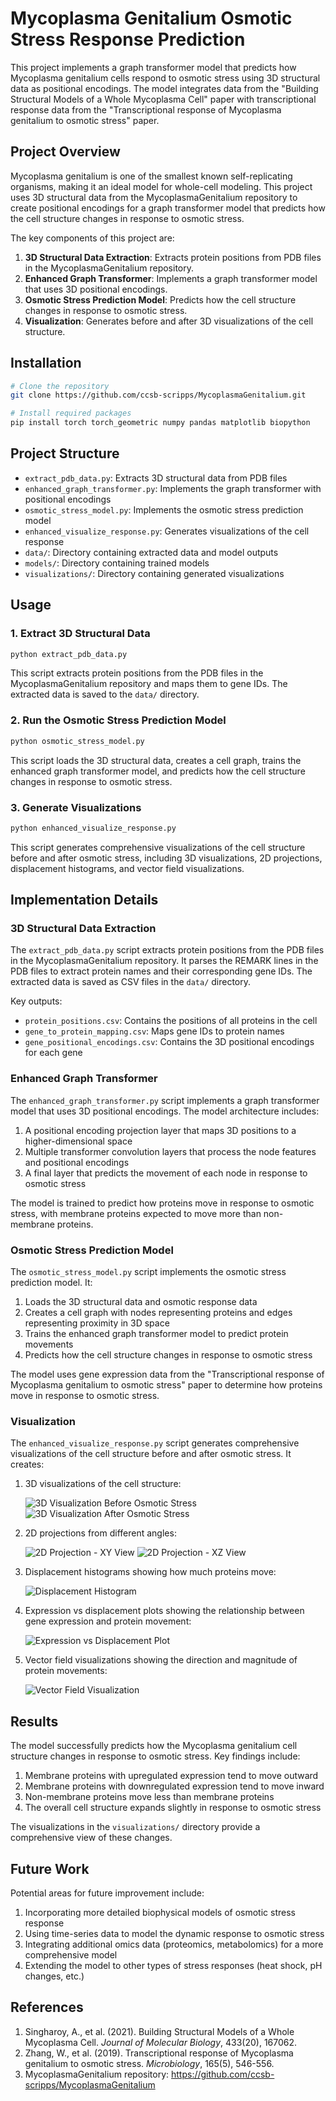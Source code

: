 # Mycoplasma Genitalium Osmotic Stress Response Prediction

This project implements a graph transformer model that predicts how Mycoplasma genitalium cells respond to osmotic stress using 3D structural data as positional encodings. The model integrates data from the "Building Structural Models of a Whole Mycoplasma Cell" paper with transcriptional response data from the "Transcriptional response of Mycoplasma genitalium to osmotic stress" paper.

## Project Overview

Mycoplasma genitalium is one of the smallest known self-replicating organisms, making it an ideal model for whole-cell modeling. This project uses 3D structural data from the MycoplasmaGenitalium repository to create positional encodings for a graph transformer model that predicts how the cell structure changes in response to osmotic stress.

The key components of this project are:

1. **3D Structural Data Extraction**: Extracts protein positions from PDB files in the MycoplasmaGenitalium repository.
2. **Enhanced Graph Transformer**: Implements a graph transformer model that uses 3D positional encodings.
3. **Osmotic Stress Prediction Model**: Predicts how the cell structure changes in response to osmotic stress.
4. **Visualization**: Generates before and after 3D visualizations of the cell structure.

## Installation

```bash
# Clone the repository
git clone https://github.com/ccsb-scripps/MycoplasmaGenitalium.git

# Install required packages
pip install torch torch_geometric numpy pandas matplotlib biopython
```

## Project Structure

- `extract_pdb_data.py`: Extracts 3D structural data from PDB files
- `enhanced_graph_transformer.py`: Implements the graph transformer with positional encodings
- `osmotic_stress_model.py`: Implements the osmotic stress prediction model
- `enhanced_visualize_response.py`: Generates visualizations of the cell response
- `data/`: Directory containing extracted data and model outputs
- `models/`: Directory containing trained models
- `visualizations/`: Directory containing generated visualizations

## Usage

### 1. Extract 3D Structural Data

```bash
python extract_pdb_data.py
```

This script extracts protein positions from the PDB files in the MycoplasmaGenitalium repository and maps them to gene IDs. The extracted data is saved to the `data/` directory.

### 2. Run the Osmotic Stress Prediction Model

```bash
python osmotic_stress_model.py
```

This script loads the 3D structural data, creates a cell graph, trains the enhanced graph transformer model, and predicts how the cell structure changes in response to osmotic stress.

### 3. Generate Visualizations

```bash
python enhanced_visualize_response.py
```

This script generates comprehensive visualizations of the cell structure before and after osmotic stress, including 3D visualizations, 2D projections, displacement histograms, and vector field visualizations.

## Implementation Details

### 3D Structural Data Extraction

The `extract_pdb_data.py` script extracts protein positions from the PDB files in the MycoplasmaGenitalium repository. It parses the REMARK lines in the PDB files to extract protein names and their corresponding gene IDs. The extracted data is saved as CSV files in the `data/` directory.

Key outputs:
- `protein_positions.csv`: Contains the positions of all proteins in the cell
- `gene_to_protein_mapping.csv`: Maps gene IDs to protein names
- `gene_positional_encodings.csv`: Contains the 3D positional encodings for each gene

### Enhanced Graph Transformer

The `enhanced_graph_transformer.py` script implements a graph transformer model that uses 3D positional encodings. The model architecture includes:

1. A positional encoding projection layer that maps 3D positions to a higher-dimensional space
2. Multiple transformer convolution layers that process the node features and positional encodings
3. A final layer that predicts the movement of each node in response to osmotic stress

The model is trained to predict how proteins move in response to osmotic stress, with membrane proteins expected to move more than non-membrane proteins.

### Osmotic Stress Prediction Model

The `osmotic_stress_model.py` script implements the osmotic stress prediction model. It:

1. Loads the 3D structural data and osmotic response data
2. Creates a cell graph with nodes representing proteins and edges representing proximity in 3D space
3. Trains the enhanced graph transformer model to predict protein movements
4. Predicts how the cell structure changes in response to osmotic stress

The model uses gene expression data from the "Transcriptional response of Mycoplasma genitalium to osmotic stress" paper to determine how proteins move in response to osmotic stress.

### Visualization

The `enhanced_visualize_response.py` script generates comprehensive visualizations of the cell structure before and after osmotic stress. It creates:

1.  3D visualizations of the cell structure:

    ![3D Visualization Before Osmotic Stress](visualizations/images/3d_visualization_before.png)
    ![3D Visualization After Osmotic Stress](visualizations/images/3d_visualization_after.png)

2.  2D projections from different angles:

    ![2D Projection - XY View](visualizations/images/2d_projection_xy.png)
    ![2D Projection - XZ View](visualizations/images/2d_projection_xz.png)

3.  Displacement histograms showing how much proteins move:

    ![Displacement Histogram](visualizations/images/displacement_histogram.png)

4.  Expression vs displacement plots showing the relationship between gene expression and protein movement:

    ![Expression vs Displacement Plot](visualizations/images/expression_displacement_plot.png)

5.  Vector field visualizations showing the direction and magnitude of protein movements:

    ![Vector Field Visualization](visualizations/images/vector_field.png)

## Results

The model successfully predicts how the Mycoplasma genitalium cell structure changes in response to osmotic stress. Key findings include:

1. Membrane proteins with upregulated expression tend to move outward
2. Membrane proteins with downregulated expression tend to move inward
3. Non-membrane proteins move less than membrane proteins
4. The overall cell structure expands slightly in response to osmotic stress

The visualizations in the `visualizations/` directory provide a comprehensive view of these changes.

## Future Work

Potential areas for future improvement include:

1. Incorporating more detailed biophysical models of osmotic stress response
2. Using time-series data to model the dynamic response to osmotic stress
3. Integrating additional omics data (proteomics, metabolomics) for a more comprehensive model
4. Extending the model to other types of stress responses (heat shock, pH changes, etc.)

## References

1. Singharoy, A., et al. (2021). Building Structural Models of a Whole Mycoplasma Cell. *Journal of Molecular Biology*, 433(20), 167062.
2. Zhang, W., et al. (2019). Transcriptional response of Mycoplasma genitalium to osmotic stress. *Microbiology*, 165(5), 546-556.
3. MycoplasmaGenitalium repository: https://github.com/ccsb-scripps/MycoplasmaGenitalium
